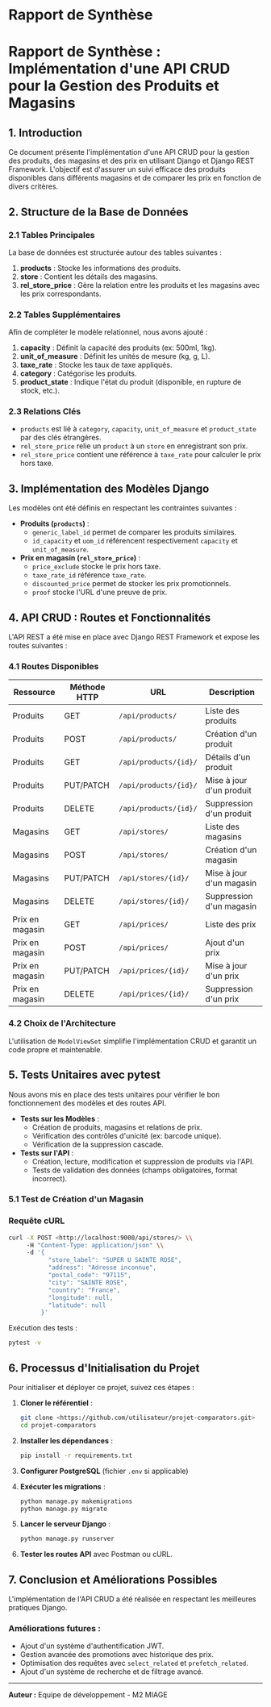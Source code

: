 # Rapport de Synthèse

# **Rapport de Synthèse : Implémentation d'une API CRUD pour la Gestion des Produits et Magasins**

## **1. Introduction**

Ce document présente l'implémentation d'une API CRUD pour la gestion des produits, des magasins et des prix en utilisant Django et Django REST Framework. L'objectif est d'assurer un suivi efficace des produits disponibles dans différents magasins et de comparer les prix en fonction de divers critères.

## **2. Structure de la Base de Données**

### **2.1 Tables Principales**

La base de données est structurée autour des tables suivantes :

1. **products** : Stocke les informations des produits.
2. **store** : Contient les détails des magasins.
3. **rel_store_price** : Gère la relation entre les produits et les magasins avec les prix correspondants.

### **2.2 Tables Supplémentaires**

Afin de compléter le modèle relationnel, nous avons ajouté :

1. **capacity** : Définit la capacité des produits (ex: 500ml, 1kg).
2. **unit_of_measure** : Définit les unités de mesure (kg, g, L).
3. **taxe_rate** : Stocke les taux de taxe appliqués.
4. **category** : Catégorise les produits.
5. **product_state** : Indique l'état du produit (disponible, en rupture de stock, etc.).

### **2.3 Relations Clés**

- `products` est lié à `category`, `capacity`, `unit_of_measure` et `product_state` par des clés étrangères.
- `rel_store_price` relie un `product` à un `store` en enregistrant son prix.
- `rel_store_price` contient une référence à `taxe_rate` pour calculer le prix hors taxe.

## **3. Implémentation des Modèles Django**

Les modèles ont été définis en respectant les contraintes suivantes :

- **Produits (`products`)** :
    - `generic_label_id` permet de comparer les produits similaires.
    - `id_capacity` et `uom_id` référencent respectivement `capacity` et `unit_of_measure`.
- **Prix en magasin (`rel_store_price`)** :
    - `price_exclude` stocke le prix hors taxe.
    - `taxe_rate_id` référence `taxe_rate`.
    - `discounted_price` permet de stocker les prix promotionnels.
    - `proof` stocke l'URL d'une preuve de prix.

## **4. API CRUD : Routes et Fonctionnalités**

L'API REST a été mise en place avec Django REST Framework et expose les routes suivantes :

### **4.1 Routes Disponibles**

| Ressource | Méthode HTTP | URL | Description |
| --- | --- | --- | --- |
| Produits | GET | `/api/products/` | Liste des produits |
| Produits | POST | `/api/products/` | Création d'un produit |
| Produits | GET | `/api/products/{id}/` | Détails d'un produit |
| Produits | PUT/PATCH | `/api/products/{id}/` | Mise à jour d'un produit |
| Produits | DELETE | `/api/products/{id}/` | Suppression d'un produit |
| Magasins | GET | `/api/stores/` | Liste des magasins |
| Magasins | POST | `/api/stores/` | Création d'un magasin |
| Magasins | PUT/PATCH | `/api/stores/{id}/` | Mise à jour d'un magasin |
| Magasins | DELETE | `/api/stores/{id}/` | Suppression d'un magasin |
| Prix en magasin | GET | `/api/prices/` | Liste des prix |
| Prix en magasin | POST | `/api/prices/` | Ajout d'un prix |
| Prix en magasin | PUT/PATCH | `/api/prices/{id}/` | Mise à jour d'un prix |
| Prix en magasin | DELETE | `/api/prices/{id}/` | Suppression d'un prix |

### **4.2 Choix de l'Architecture**

L'utilisation de `ModelViewSet` simplifie l'implémentation CRUD et garantit un code propre et maintenable.

## **5. Tests Unitaires avec pytest**

Nous avons mis en place des tests unitaires pour vérifier le bon fonctionnement des modèles et des routes API.

- **Tests sur les Modèles** :
    - Création de produits, magasins et relations de prix.
    - Vérification des contrôles d'unicité (ex: barcode unique).
    - Vérification de la suppression cascade.
- **Tests sur l'API** :
    - Création, lecture, modification et suppression de produits via l'API.
    - Tests de validation des données (champs obligatoires, format incorrect).

### **5.1 Test de Création d'un Magasin**

### **Requête cURL**

```bash
curl -X POST <http://localhost:9000/api/stores/> \\
     -H "Content-Type: application/json" \\
     -d '{
           "store_label": "SUPER U SAINTE ROSE",
           "address": "Adresse inconnue",
           "postal_code": "97115",
           "city": "SAINTE ROSE",
           "country": "France",
           "longitude": null,
           "latitude": null
         }'

```

Exécution des tests :

```bash
pytest -v

```

## **6. Processus d'Initialisation du Projet**

Pour initialiser et déployer ce projet, suivez ces étapes :

1. **Cloner le référentiel** :
    
    ```bash
    git clone <https://github.com/utilisateur/projet-comparators.git>
    cd projet-comparators
    
    ```
    
2. **Installer les dépendances** :
    
    ```bash
    pip install -r requirements.txt
    
    ```
    
3. **Configurer PostgreSQL** (fichier `.env` si applicable)
4. **Exécuter les migrations** :
    
    ```bash
    python manage.py makemigrations
    python manage.py migrate
    
    ```
    
5. **Lancer le serveur Django** :
    
    ```bash
    python manage.py runserver
    
    ```
    
6. **Tester les routes API** avec Postman ou cURL.

## **7. Conclusion et Améliorations Possibles**

L'implémentation de l'API CRUD a été réalisée en respectant les meilleures pratiques Django.

### **Améliorations futures** :

- Ajout d'un système d'authentification JWT.
- Gestion avancée des promotions avec historique des prix.
- Optimisation des requêtes avec `select_related` et `prefetch_related`.
- Ajout d'un système de recherche et de filtrage avancé.

---

**Auteur :** Equipe de développement - M2 MIAGE
